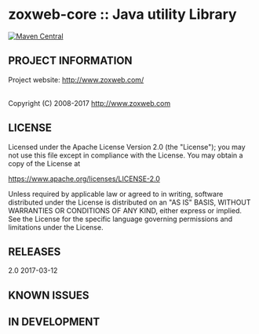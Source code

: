 
 zoxweb-core :: Java utility Library
==========================================================================
[![Maven Central](https://maven-badges.herokuapp.com/maven-central/org.zoxweb/zoxweb-core/badge.svg)](https://maven-badges.herokuapp.com/maven-central/org.zoxweb/zoxweb-core)

## PROJECT INFORMATION

Project website: http://www.zoxweb.com/ <br />
<br />
 
Copyright (C) 2008-2017 http://www.zoxweb.com

## LICENSE
 
 Licensed under the Apache License Version 2.0 (the "License");
 you may not use this file except in compliance with the License.
 You may obtain a copy of the License at

 https://www.apache.org/licenses/LICENSE-2.0
  
 Unless required by applicable law or agreed to in writing, software
 distributed under the License is distributed on an "AS IS" BASIS,
 WITHOUT WARRANTIES OR CONDITIONS OF ANY KIND, either express or implied.
 See the License for the specific language governing permissions and
 limitations under the License.

## RELEASES
2.0 2017-03-12

## KNOWN ISSUES


## IN DEVELOPMENT



